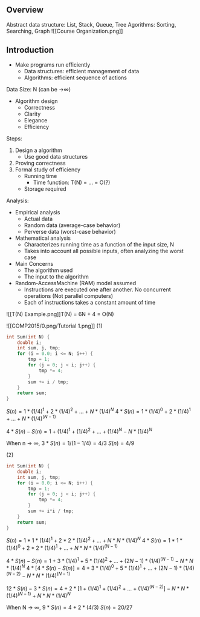 
## Overview

Abstract data structure: List, Stack, Queue, Tree
Agorithms: Sorting, Searching, Graph
![[Course Organization.png]]

## Introduction 

- Make programs run efficiently
	- Data structures: efficient management of data
	- Algorithms: efficient sequence of actions

Data Size: N (can be ->∞)

- Algorithm design
	- Correctness
	- Clarity
	- Elegance
	- Efficiency


Steps:
1. Design a algorithm
	- Use good data structures
2. Proving correctness
3. Formal study of efficiency
	- Running time
		- Time function: T(N) = ... = O(?)
	- Storage required

Analysis:
- Empirical analysis
	- Actual data
	- Random data (average-case behavior)
	- Perverse data (worst-case behavior)
- Mathematical analysis
	- Characterizes running time as a function of the input size, N
	- Takes into account all possible inputs, often analyzing the worst case
- Main Concerns
	- The algorithm used
	- The input to the algorithm
- Random-AccessMachine (RAM) model assumed
	- Instructions are executed one after another. No concurrent operations (Not parallel computers)
	- Each of instructions takes a constant amount of time

![[T(N) Example.png]]T(N) = 6N + 4 = O(N)


![[COMP2015/0.png/Tutorial 1.png]]
(1) 
```cpp
int Sum(int N) {
	double i;
	int sum, j, tmp;
	for (i = 0.0; i <= N; i++) {
		tmp = 1;
		for (j = 0; j < i; j++) {
			tmp *= 4;
		}
		sum += i / tmp;
	}
	return sum;
}
```

   $S(n)    =                       1 * (1/4)^1 + 2 * (1/4)^2 + ... + N * (1/4)^N$
$4 * S(n) =  1 * (1/4)^0 + 2 * (1/4)^1 + ... + N * (1/4)^(N-1)$

$4 * S(n) - S(n) = 1 + (1/4)^1 + (1/4)^2 + ... + (1/4)^N - N * (1/4)^N$

When n -> ∞,
$3 * S(n) = 1/(1-1/4) = 4/3$
$S(n) = 4/9$

(2)
```cpp
int Sum(int N) {
	double i;
	int sum, j, tmp;
	for (i = 0.0; i <= N; i++) {
		tmp = 1;
		for (j = 0; j < i; j++) {
			tmp *= 4;
		}
		sum += i*i / tmp;
	}
	return sum;
}
```
 
   $S(n)    =           1 * 1 * (1/4)^1 + 2 * 2 * (1/4)^2 + ... + N * N * (1/4)^N$
$4 * S(n) =  1 * 1 * (1/4)^0 + 2 * 2 * (1/4)^1 + ... + N * N * (1/4)^{(N-1)}$

$4 * S(n) - S(n) = 1 + 3 * (1/4)^1 + 5 * (1/4)^2 + ... + (2N-1) * (1/4)^{(N - 1)} - N * N * (1/4)^N$
$4 * [4 * S(n) - S(n)] = 4 + 3 * (1/4)^0 + 5 * (1/4)^1 + ... + (2N-1) * (1/4)^{(N-2)} - N * N * (1/4)^{(N-1)}$

$12 * S(n) - 3 * S(n) = 4 + 2 * [1 + (1/4)^1 + (1/4)^2 + ... + (1/4)^{(N-2)}] - N * N * (1/4)^{(N-1)} + N * N * (1/4)^N$

When N -> ∞,
$9 * S(n) = 4 + 2 * (4/3)$
$S(n) = 20/27$

